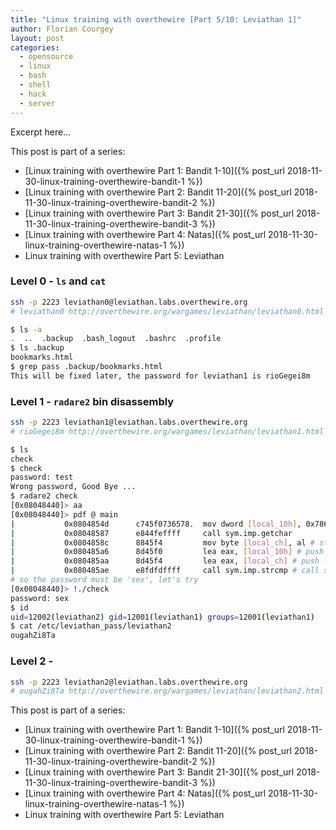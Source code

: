 ```yaml
---
title: "Linux training with overthewire [Part 5/10: Leviathan 1]"
author: Florian Courgey
layout: post
categories:
  - opensource
  - linux
  - bash
  - shell
  - hack
  - server
---
```

Excerpt here...
<!--more-->

This post is part of a series:
- [Linux training with overthewire Part 1: Bandit 1-10]({% post_url 2018-11-30-linux-training-overthewire-bandit-1 %})
- [Linux training with overthewire Part 2: Bandit 11-20]({% post_url 2018-11-30-linux-training-overthewire-bandit-2 %})
- [Linux training with overthewire Part 3: Bandit 21-30]({% post_url 2018-11-30-linux-training-overthewire-bandit-3 %})
- [Linux training with overthewire Part 4: Natas]({% post_url 2018-11-30-linux-training-overthewire-natas-1 %})
- Linux training with overthewire Part 5: Leviathan

### Level 0 - `ls` and `cat`
```bash
ssh -p 2223 leviathan0@leviathan.labs.overthewire.org
# leviathan0 http://overthewire.org/wargames/leviathan/leviathan0.html
```
```bash
$ ls -a
.  ..  .backup  .bash_logout  .bashrc  .profile
$ ls .backup
bookmarks.html
$ grep pass .backup/bookmarks.html
This will be fixed later, the password for leviathan1 is rioGegei8m
```

### Level 1 - `radare2` bin disassembly
```bash
ssh -p 2223 leviathan1@leviathan.labs.overthewire.org
# rioGegei8m http://overthewire.org/wargames/leviathan/leviathan1.html
```
```bash
$ ls
check
$ check
password: test
Wrong password, Good Bye ...
$ radare2 check
[0x08048440]> aa
[0x08048440]> pdf @ main
|           0x0804854d      c745f0736578.  mov dword [local_10h], 0x786573 ; 'sex' # store 'sex' in variable local_10h
|           0x08048587      e844feffff     call sym.imp.getchar        ; int getchar(void)
|           0x0804858c      8845f4         mov byte [local_ch], al # store user input in variable local_ch
|           0x080485a6      8d45f0         lea eax, [local_10h] # push local_10h as arg1
|           0x080485aa      8d45f4         lea eax, [local_ch] # push local_ch as arg2
|           0x080485ae      e8fdfdffff     call sym.imp.strcmp # call strcmp(arg1, arg2)
# so the password must be 'sex', let's try
[0x08048440]> !./check
password: sex
$ id
uid=12002(leviathan2) gid=12001(leviathan1) groups=12001(leviathan1)
$ cat /etc/leviathan_pass/leviathan2
ougahZi8Ta
```

### Level 2 -
```bash
ssh -p 2223 leviathan2@leviathan.labs.overthewire.org
# ougahZi8Ta http://overthewire.org/wargames/leviathan/leviathan2.html
```

This post is part of a series:
- [Linux training with overthewire Part 1: Bandit 1-10]({% post_url 2018-11-30-linux-training-overthewire-bandit-1 %})
- [Linux training with overthewire Part 2: Bandit 11-20]({% post_url 2018-11-30-linux-training-overthewire-bandit-2 %})
- [Linux training with overthewire Part 3: Bandit 21-30]({% post_url 2018-11-30-linux-training-overthewire-bandit-3 %})
- [Linux training with overthewire Part 4: Natas]({% post_url 2018-11-30-linux-training-overthewire-natas-1 %})
- Linux training with overthewire Part 5: Leviathan
